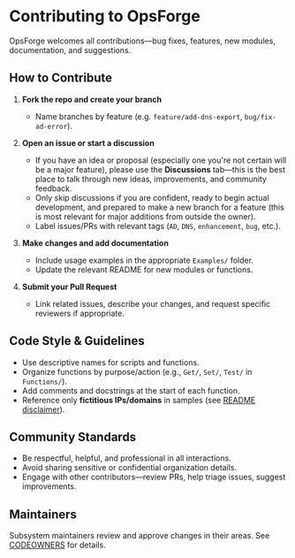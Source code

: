 # Contributing to OpsForge

OpsForge welcomes all contributions—bug fixes, features, new modules, documentation, and suggestions.

## How to Contribute

1. **Fork the repo and create your branch**

   - Name branches by feature (e.g. `feature/add-dns-export`, `bug/fix-ad-error`).

2. **Open an issue or start a discussion**

   - If you have an idea or proposal (especially one you're not certain will be a major feature), please use the **Discussions** tab—this is the best place to talk through new ideas, improvements, and community feedback.
   - Only skip discussions if you are confident, ready to begin actual development, and prepared to make a new branch for a feature (this is most relevant for major additions from outside the owner).
   - Label issues/PRs with relevant tags (`AD`, `DNS`, `enhancement`, `bug`, etc.).

3. **Make changes and add documentation**

   - Include usage examples in the appropriate `Examples/` folder.
   - Update the relevant README for new modules or functions.

4. **Submit your Pull Request**
   - Link related issues, describe your changes, and request specific reviewers if appropriate.

## Code Style & Guidelines

- Use descriptive names for scripts and functions.
- Organize functions by purpose/action (e.g., `Get/`, `Set/`, `Test/` in `Functions/`).
- Add comments and docstrings at the start of each function.
- Reference only **fictitious IPs/domains** in samples (see [README disclaimer](README.md)).

## Community Standards

- Be respectful, helpful, and professional in all interactions.
- Avoid sharing sensitive or confidential organization details.
- Engage with other contributors—review PRs, help triage issues, suggest improvements.

## Maintainers

Subsystem maintainers review and approve changes in their areas. See [CODEOWNERS](CODEOWNERS) for details.
